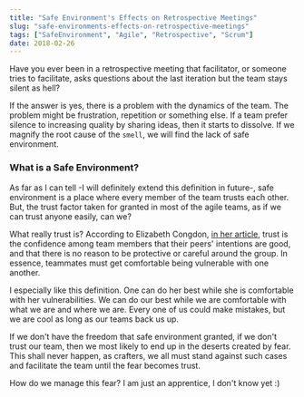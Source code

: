 ```yaml
---
title: "Safe Environment's Effects on Retrospective Meetings"
slug: "safe-environments-effects-on-retrospective-meetings"
tags: ["SafeEnvironment", "Agile", "Retrospective", "Scrum"]
date: 2018-02-26
---
```


Have you ever been in a retrospective meeting that facilitator, or someone tries to facilitate, asks questions about the last iteration but the team stays silent as hell?

If the answer is yes, there is a problem with the dynamics of the team. The problem might be frustration, repetition or something else. If a team prefer silence to increasing quality by sharing ideas, then it starts to dissolve. If we magnify the root cause of the `smell`, we will find the lack of safe environment.

### What is a Safe Environment?

As far as I can tell -I will definitely extend this definition in future-, safe environment is a place where every member of the team trusts each other. But, the trust factor taken for granted in most of the agile teams, as if we can trust anyone easily, can we?

What really trust is? According to Elizabeth Congdon, [in her article](https://www.linkedin.com/pulse/agile-leadership-create-safe-environment-trust-elizabeth-congdon/), trust is the confidence among team members that their peers' intentions are good, and that there is no reason to be protective or careful around the group. In essence, teammates must get comfortable being vulnerable with one another.

I especially like this definition. One can do her best while she is comfortable with her vulnerabilities. We can do our best while we are comfortable with what we are and where we are. Every one of us could make mistakes, but we are cool as long as our teams back us up.

If we don't have the freedom that safe environment granted, if we don't trust our team, then we most likely to end up in the deserts created by fear. This shall never happen, as crafters, we all must stand against such cases and facilitate the team until the fear becomes trust.

How do we manage this fear? I am just an apprentice, I don't know yet :)
